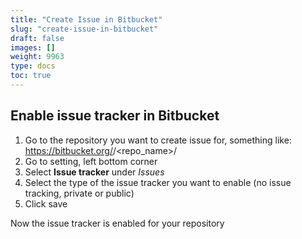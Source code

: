 ```yaml
---
title: "Create Issue in Bitbucket"
slug: "create-issue-in-bitbucket"
draft: false
images: []
weight: 9963
type: docs
toc: true
---
```


## Enable issue tracker in Bitbucket
 1. Go to the repository you want to create issue for, something like: https://bitbucket.org/<username>/<repo_name>/
 2. Go to setting, left bottom corner
 3. Select **Issue tracker** under *Issues*
 4. Select the type of the issue tracker you want to enable (no issue tracking, private or public)
 5. Click save

Now the issue tracker is enabled for your repository


